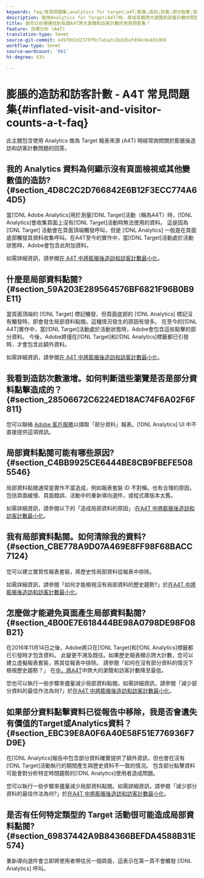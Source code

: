 ```yaml
---
keywords: faq;常見問題集;analytics for target;a4T;膨脹;造訪;訪客;部分點擊;孤立的;孤立
description: 使用Analytics for Target(A4T)時，尋找有關誇大瀏覽和訪客計數的問題解答。 瞭解如何將「部分資料」減到最低。
title: 我可以在哪裡找到有關A4T誇大瀏覽和訪客計數的常見問答集？
feature: 目標分析 (A4T)
translation-type: tm+mt
source-git-commit: e45f0d2d2370f9c7aba2c2bd26afdd4c0e401db8
workflow-type: tm+mt
source-wordcount: '661'
ht-degree: 63%

---
```



# 膨脹的造訪和訪客計數 - A4T 常見問題集{#inflated-visit-and-visitor-counts-a-t-faq}

此主題包含使用 Analytics 做為 Target 報表來源 (A4T) 時經常詢問關於膨脹後造訪和訪客計數問題的回答。

## 我的 Analytics 資料為何顯示沒有頁面檢視或其他變數值的造訪? {#section_4D8C2C2D766842E6B12F3ECC774A64D5}

當[!DNL Adobe Analytics]用於測量[!DNL Target]活動（稱為A4T）時，[!DNL Analytics]會收集頁面上沒有[!DNL Target]活動時無法使用的資料。 這是因為 [!DNL Target] 活動會在頁面頂端觸發呼叫，但是 [!DNL Analytics] 一般是在頁面底部觸發其資料收集呼叫。在A4T至今的實作中，當[!DNL Target]活動處於活動狀態時，Adobe會包含此附加資料。

如需詳細資訊，請參閱[在 A4T 中將膨脹後造訪和訪客計數最小化](/help/c-integrating-target-with-mac/a4t/c-a4t-troubleshooting/minimizing-inflated-visit-and-visitor-counts-a4t.md#concept_A515C2DE126E44B6AD97754C2C6D5235)。

## 什麼是局部資料點閱? {#section_59A203E289564576BF6821F96B0B9E11}

當頁面頂端的 [!DNL Target] 標記觸發，但頁面底部的 [!DNL Analytics] 標記沒有觸發時，即會發生局部資料點閱。這種情況發生的原因有很多。 在至今的[!DNL A4T]實作中，當[!DNL Target]活動處於活動狀態時，Adobe會包含這些點擊的部分資料。 今後，Adobe將僅在[!DNL Target]和[!DNL Analytics]標籤都已引發時，才會包含此額外資料。

如需詳細資訊，請參閱[在 A4T 中將膨脹後造訪和訪客計數最小化](/help/c-integrating-target-with-mac/a4t/c-a4t-troubleshooting/minimizing-inflated-visit-and-visitor-counts-a4t.md#concept_A515C2DE126E44B6AD97754C2C6D5235)。

## 我看到造訪次數激增。如何判斷這些瀏覽是否是部分資料點擊造成的？{#section_28506672C6224ED18AC74F6A02F6F811}

您可以聯絡 [Adobe 客戶服務](/help/cmp-resources-and-contact-information.md#reference_ACA3391A00EF467B87930A450050077C)以擷取「部分資料」報表。[!DNL Analytics] UI 中不直接提供這項資訊。

## 局部資料點閱可能有哪些原因? {#section_C4BB9925CE6444BE8CB9FBEFE5085546}

局部資料點閱通常是實作不當造成，例如報表套裝 ID 不對稱。也有合理的原因，包括頁面緩慢、頁面錯誤、活動中的重新導向選件，或程式庫版本太舊。

如需詳細資訊，請參閱以下的「造成局部資料的原因」:[在A4T 中將膨脹後造訪和訪客計數最小化](/help/c-integrating-target-with-mac/a4t/c-a4t-troubleshooting/minimizing-inflated-visit-and-visitor-counts-a4t.md#concept_A515C2DE126E44B6AD97754C2C6D5235)。

## 我有局部資料點閱。如何清除我的資料?  {#section_CBE778A9D07A469E8FF98F68BACC7124}

您可以建立實質性報表套裝，將歷史性局部資料從報表中排除。

如需詳細資訊，請參閱「如何才能檢視沒有局部資料的歷史趨勢?」於[在A4T 中將膨脹後造訪和訪客計數最小化](/help/c-integrating-target-with-mac/a4t/c-a4t-troubleshooting/minimizing-inflated-visit-and-visitor-counts-a4t.md#concept_A515C2DE126E44B6AD97754C2C6D5235)。

## 怎麼做才能避免頁面產生局部資料點閱? {#section_4B00E7E618444BE98A0798DE98F08B21}

在2016年11月14日之後，Adobe將只在[!DNL Target]和[!DNL Analytics]標籤都已引發時才包含資料。 此變更不溯及既往。如果歷史報表顯示誇大計數，您可以建立虛擬報表套裝，將其從報表中排除。 請參閱「如何在沒有部分資料的情況下檢視歷史趨勢？」 在[中，將A4T](/help/c-integrating-target-with-mac/a4t/c-a4t-troubleshooting/minimizing-inflated-visit-and-visitor-counts-a4t.md#concept_A515C2DE126E44B6AD97754C2C6D5235)中誇大的瀏覽和訪客計數降至最低。

您也可以執行一些步驟來儘量減少局部資料點閱。如需詳細資訊，請參閱「減少部分資料的最佳作法為何?」於[在A4T 中將膨脹後造訪和訪客計數最小化](/help/c-integrating-target-with-mac/a4t/c-a4t-troubleshooting/minimizing-inflated-visit-and-visitor-counts-a4t.md#concept_A515C2DE126E44B6AD97754C2C6D5235)。

## 如果部分資料點擊資料已從報告中移除，我是否會遺失有價值的Target或Analytics資料？{#section_EBC39E8A0F6A40E58F51E776936F7D9E}

在[!DNL Analytics]報告中包含部分資料確實提供了額外資訊，但也會在沒有[!DNL Target]活動執行的期間產生與歷史資料不一致的情況。 包含部分點擊資料可能會對分析特定時間趨勢的[!DNL Analytics]使用者造成問題。

您可以執行一些步驟來儘量減少局部資料點閱。如需詳細資訊，請參閱「減少部分資料的最佳作法為何?」於[在A4T 中將膨脹後造訪和訪客計數最小化](/help/c-integrating-target-with-mac/a4t/c-a4t-troubleshooting/minimizing-inflated-visit-and-visitor-counts-a4t.md#concept_A515C2DE126E44B6AD97754C2C6D5235)。

## 是否有任何特定類型的 Target 活動很可能造成局部資料點閱? {#section_69837442A9B84366BEFDA4588B31E574}

重新導向選件會立即將使用者帶往另一個頁面，這表示在第一頁不會觸發 [!DNL Analytics] 呼叫。
